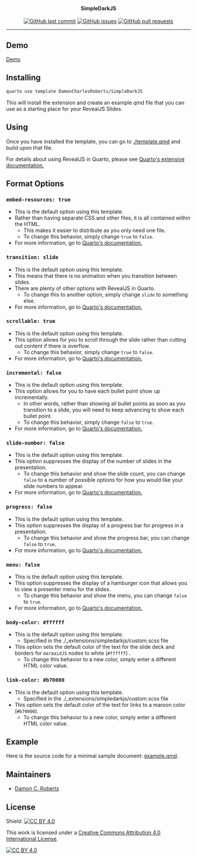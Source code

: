 <h4 align="center">SimpleDarkJS</h4>
<p align="center">
    <a href="https://github.com/DamonCharlesRoberts/SimpleDarkJS/commits/main">
    <img src="https://img.shields.io/github/last-commit/DamonCharlesRoberts/SimpleDarkJS.svg?style=flat-square&logo=github&logoColor=white"
         alt="GitHub last commit"></a>
    <a href="https://github.com/DamonCharlesRoberts/SimpleDarkJS/issues">
    <img src="https://img.shields.io/github/issues-raw/DamonCharlesRoberts/SimpleDarkJS.svg?style=flat-square&logo=github&logoColor=white"
         alt="GitHub issues"></a>
    <a href="https://github.com/DamonCharlesRoberts/SimpleDarkJS/pulls">
    <img src="https://img.shields.io/github/issues-pr-raw/DamonCharlesRoberts/SimpleDarkJS.svg?style=flat-square&logo=github&logoColor=white"
         alt="GitHub pull requests"></a>
</p>

---

## Demo

[Demo](./assets/demo/demo.gif)

## Installing

```bash
quarto use template DamonCharlesRoberts/SimpleDarkJS
```
This will install the extension and create an example qmd file that you can use as a starting place for your RevealJS Slides.

## Using

Once you have installed the template, you can go to [./template.qmd](./template.qmd) and build upon that file.

For details about using RevealJS in Quarto, please see [Quarto's extensive documentation.](https://quarto.org/docs/presentations/revealjs/)

## Format Options

### `embed-resources: true`

- This is the default option using this template.
- Rather than having separate CSS and other files, it is all contained within the HTML.
    - This makes it easier to distribute as you only need one file.
    - To change this behavior, simply change `true` to `false`.
- For more information, go to [Quarto's documentation.](https://quarto.org/docs/presentations/revealjs/presenting.html#publishing)

### `transition: slide`

- This is the default option using this template.
- This means that there is no animation when you transition between slides.
- There are plenty of other options with RevealJS in Quarto.
    - To change this to another option, simply change `slide` to something else.
- For more information, go to [Quarto's documentation.](https://quarto.org/docs/presentations/revealjs/advanced.html#slide-transitions)

### `scrollable: true`

- This is the default option using this template.
- This option allows for you to scroll through the slide rather than cutting out content if there is overflow.
    - To change this behavior, simply change `true` to `false`.
- For more information, go to [Quarto's documentation.](https://quarto.org/docs/presentations/revealjs/index.html#content-overflow)

### `incremental: false`

- This is the default option using this template.
- This option allows for you to have each bullet point show up incrementally.
    - In other words, rather than showing all bullet points as soon as you transition to a slide, you will need to keep advancing to show each bullet point.
    - To change this behavior, simply change `false` to `true`.
- For more information, go to [Quarto's documentation.](https://quarto.org/docs/presentations/index.html#incremental-lists)

### `slide-number: false`

- This is the default option using this template.
- This option suppresses the display of the number of slides in the presentation.
    - To change this behavior and show the slide count, you can change `false` to a number of possible options for how you would like your slide numbers to appear. 
- For more information, go to [Quarto's documentation.](https://quarto.org/docs/presentations/revealjs/presenting.html#slide-numbers)

### `progress: false`

- This is the default option using this template.
- This option suppresses the display of a progress bar for progress in a presentation.
    - To change this behavior and show the progress bar, you can change `false` to `true`.
- For more information, go to [Quarto's documentation.](https://quarto.org/docs/presentations/revealjs/presenting.html#slide-tone)

### `menu: false`

- This is the default option using this template.
- This option suppresses the display of a hamburger icon that allows you to view a presenter menu for the slides.
    - To change this behavior and show the menu, you can change `false` to `true`.
- For more information, go to [Quarto's documentation.](https://quarto.org/docs/presentations/revealjs/presenting.html#slide-tone)

### `body-color: #ffffff`

- This is the default option using this template.
    - Specified in the ./_extensions/simpledarkjs/custom.scss file
- This option sets the default color of the text for the slide deck and borders for `mermaidJS` nodes to white (`#ffffff`) .
    - To change this behavior to a new color, simply enter a different HTML color value.

### `link-color: #b70000`

- This is the default option using this template.
    - Specified in the ./_extensions/simpledarkjs/custom.scss file
- This option sets the default color of the text for links to a maroon color (`#b70000`).
    - To change this behavior to a new color, simply enter a different HTML color value.

## Example

Here is the source code for a minimal sample document: [example.qmd](example.qmd).

## Maintainers

- [Damon C. Roberts](https://github.com/DamonCharlesRoberts)

## License

Shield: [![CC BY 4.0][cc-by-shield]][cc-by]

This work is licensed under a
[Creative Commons Attribution 4.0 International License][cc-by].

[![CC BY 4.0][cc-by-image]][cc-by]

[cc-by]: http://creativecommons.org/licenses/by/4.0/
[cc-by-image]: https://i.creativecommons.org/l/by/4.0/88x31.png
[cc-by-shield]: https://img.shields.io/badge/License-CC%20BY%204.0-lightgrey.svg